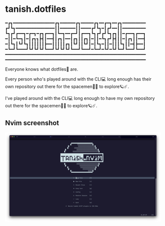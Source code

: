 # tanish.dotfiles

━┏┓━━━━━━━━━━━━━━━━┏┓━━━━━━┏┓━━━━━┏┓━━┏━┓━━┏┓━━━━━━━━━
┏┛┗┓━━━━━━━━━━━━━━━┃┃━━━━━━┃┃━━━━┏┛┗┓━┃┏┛━━┃┃━━━━━━━━━
┗┓┏┛┏━━┓━┏━┓━┏┓┏━━┓┃┗━┓━━┏━┛┃┏━━┓┗┓┏┛┏┛┗┓┏┓┃┃━┏━━┓┏━━┓
━┃┃━┗━┓┃━┃┏┓┓┣┫┃━━┫┃┏┓┃━━┃┏┓┃┃┏┓┃━┃┃━┗┓┏┛┣┫┃┃━┃┏┓┃┃━━┫
━┃┗┓┃┗┛┗┓┃┃┃┃┃┃┣━━┃┃┃┃┃┏┓┃┗┛┃┃┗┛┃━┃┗┓━┃┃━┃┃┃┗┓┃┃━┫┣━━┃
━┗━┛┗━━━┛┗┛┗┛┗┛┗━━┛┗┛┗┛┗┛┗━━┛┗━━┛━┗━┛━┗┛━┗┛┗━┛┗━━┛┗━━┛
━━━━━━━━━━━━━━━━━━━━━━━━━━━━━━━━━━━━━━━━━━━━━━━━━━━━━━
━━━━━━━━━━━━━━━━━━━━━━━━━━━━━━━━━━━━━━━━━━━━━━━━━━━━━━

Everyone knows what dotfiles📁 are.

Every person who's played around with the CLI💻 long enough has their own
repository out there for the spacemen🧑‍🚀 to explore🪐☄️.

I've played around with the CLI💻 long enough to have my own repository out
there for the spacemen🧑‍🚀 to explore🪐☄️.

## Nvim screenshot

![Tanish.nvim](tanish-nvim.png)
